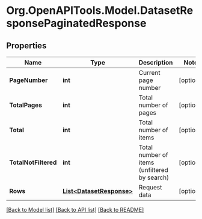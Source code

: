# Org.OpenAPITools.Model.DatasetResponsePaginatedResponse

## Properties

Name | Type | Description | Notes
------------ | ------------- | ------------- | -------------
**PageNumber** | **int** | Current page number | [optional] 
**TotalPages** | **int** | Total number of pages | [optional] 
**Total** | **int** | Total number of items | [optional] 
**TotalNotFiltered** | **int** | Total number of items (unfiltered by search) | [optional] 
**Rows** | [**List&lt;DatasetResponse&gt;**](DatasetResponse.md) | Request data | [optional] 

[[Back to Model list]](../README.md#documentation-for-models) [[Back to API list]](../README.md#documentation-for-api-endpoints) [[Back to README]](../README.md)

